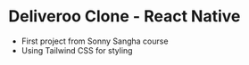 # Deliveroo Clone - React Native

- First project from Sonny Sangha course
- Using Tailwind CSS for styling
